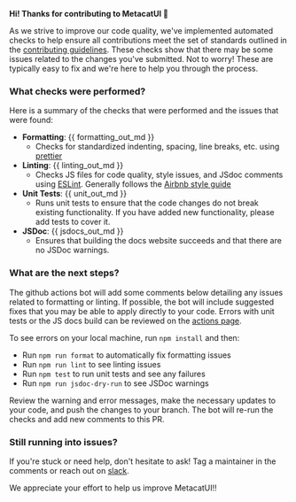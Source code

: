 **Hi! Thanks for contributing to MetacatUI :tada:**

As we strive to improve our code quality, we've implemented automated checks to help ensure all contributions meet the set of standards outlined in the [contributing guidelines](https://github.com/NCEAS/metacatui/blob/main/CONTRIBUTING.md). These checks show that there may be some issues related to the changes you've submitted. Not to worry! These are typically easy to fix and we're here to help you through the process.

### What checks were performed?

Here is a summary of the checks that were performed and the issues that were found:

  - **Formatting**: {{ formatting_out_md }}
    - Checks for standardized indenting, spacing, line breaks, etc. using [prettier](https://prettier.io/)
  - **Linting**: {{ linting_out_md }}
    - Checks JS files for code quality, style issues, and JSdoc comments using [ESLint](https://eslint.org/). Generally follows the [Airbnb style guide](https://github.com/airbnb/javascript)
  - **Unit Tests**: {{ unit_out_md }}
    - Runs unit tests to ensure that the code changes do not break existing functionality. If you have added new functionality, please add tests to cover it.
  - **JSDoc**: {{ jsdocs_out_md }}
    - Ensures that building the docs website succeeds and that there are no JSDoc warnings.

### What are the next steps?

The github actions bot will add some comments below detailing any issues related to formatting or linting. If possible, the bot will include suggested fixes that you may be able to apply directly to your code. Errors with unit tests or the JS docs build can be reviewed on the [actions page](https://github.com/NCEAS/metacatui/actions).

To see errors on your local machine, run `npm install` and then:
  - Run `npm run format` to automatically fix formatting issues
  - Run `npm run lint` to see linting issues
  - Run `npm test` to run unit tests and see any failures
  - Run `npm run jsdoc-dry-run` to see JSDoc warnings

Review the warning and error messages, make the necessary updates to your code, and push the changes to your branch. The bot will re-run the checks and add new comments to this PR.

### Still running into issues?

If you're stuck or need help, don't hesitate to ask! Tag a maintainer in the comments or reach out on [slack](https://slack.dataone.org/).

We appreciate your effort to help us improve MetacatUI!!